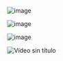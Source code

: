 ![image](https://github.com/Marindala/Project-Redux-Toolkit/assets/95050756/dc3622c6-b544-4e36-913c-0a8930ca12b3)

![image](https://github.com/Marindala/Project-Redux-Toolkit/assets/95050756/d6096994-6a35-4061-bf4a-8c843810af61)


 ![image](https://github.com/Marindala/Project-Redux-Toolkit/assets/95050756/53445374-d43b-46b9-b6a6-ea8b403f3888)

![Vídeo sin título ](https://github.com/Marindala/Project-Redux-Toolkit/assets/95050756/1b52b5a4-65d8-4c7e-b961-056f0136f0f1)



<!-- git branch -r -->
<!-- git pull origin master -->
